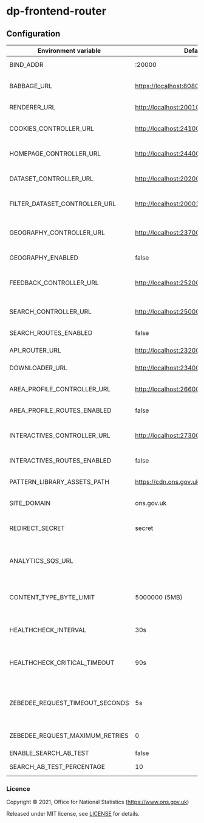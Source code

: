 # dp-frontend-router

## Configuration

| Environment variable            | Default                                   | Description                                                                        |
|---------------------------------|-------------------------------------------|------------------------------------------------------------------------------------|
| BIND_ADDR                       | :20000                                    | The host and port to bind to.                                                      |
| BABBAGE_URL                     | <https://localhost:8080>                  | The URL of the babbage instance to use                                             |
| RENDERER_URL                    | <http://localhost:20010>                  | The URL of dp-frontend-renderer                                                    |
| COOKIES_CONTROLLER_URL          | <http://localhost:24100>                  | The URL of dp-frontend-cookie-controller                                           |
| HOMEPAGE_CONTROLLER_URL         | <http://localhost:24400>                  | The URL of dp-frontend-dataset-controller                                          |
| DATASET_CONTROLLER_URL          | <http://localhost:20200>                  | The URL of dp-frontend-dataset-controller                                          |
| FILTER_DATASET_CONTROLLER_URL   | <http://localhost:20001>                  | The URL of dp-frontend-filter-dataset-controller                                   |
| GEOGRAPHY_CONTROLLER_URL        | <http://localhost:23700>                  | The URL of dp-frontend-geography-controller                                        |
| GEOGRAPHY_ENABLED               | false                                     | Geography feature toggle                                                           |
| FEEDBACK_CONTROLLER_URL         | <http://localhost:25200>                  | The URL of dp-frontend-feedback-controller                                         |
| SEARCH_CONTROLLER_URL           | <http://localhost:25000>                  | The URL of dp-frontend-search-controller                                           |
| SEARCH_ROUTES_ENABLED           | false                                     | Search routes feature toggle                                                       |
| API_ROUTER_URL                  | <http://localhost:23200/v1>               | The API router URL                                                                 |
| DOWNLOADER_URL                  | <http://localhost:23400>                  | The URL of dp-file-downloader.                                                     |
| AREA_PROFILE_CONTROLLER_URL     | <http://localhost:26600>                  | The URL of dp-frontend-area-profiles.                                              |
| AREA_PROFILE_ROUTES_ENABLED     | false                                     | Area profiles routes enabled                                                       |
| INTERACTIVES_CONTROLLER_URL     | <http://localhost:27300>                  | The URL of dp-frontend-interactives-controller                                     |
| INTERACTIVES_ROUTES_ENABLED     | false                                     | Interactives routes enabled                                                        |
| PATTERN_LIBRARY_ASSETS_PATH     | <https://cdn.ons.gov.uk/sixteens/e42235b> | The URL to the sixteens build to use                                               |
| SITE_DOMAIN                     | ons.gov.uk                                | The domain hosting the site                                                        |
| REDIRECT_SECRET                 | secret                                    | Pre-shared key for signing/encrypting redirect data                                |
| ANALYTICS_SQS_URL               |                                           | SQS URL for search analytics; leave blank to disable                               |
| CONTENT_TYPE_BYTE_LIMIT         | 5000000 (5MB)                             | Response size at which we stop checking content-type to avoid oom errors           |
| HEALTHCHECK_INTERVAL            | 30s                                       | The period of time between health checks                                           |
| HEALTHCHECK_CRITICAL_TIMEOUT    | 90s                                       | The period of time after which failing checks will result in critical global check |
| ZEBEDEE_REQUEST_TIMEOUT_SECONDS | 5s                                        | The period of time to wait before timing out when communicating with Zebedee       |
| ZEBEDEE_REQUEST_MAXIMUM_RETRIES | 0                                         | The number of retry attempts to make to Zebedee                                    |
| ENABLE_SEARCH_AB_TEST           | false                                     | Enable AB search                                                                   |
| SEARCH_AB_TEST_PERCENTAGE       | 10                                        | AB search percentage                                                               |

### Licence

Copyright © 2021, Office for National Statistics (<https://www.ons.gov.uk>)

Released under MIT license, see [LICENSE](LICENSE.md) for details.
